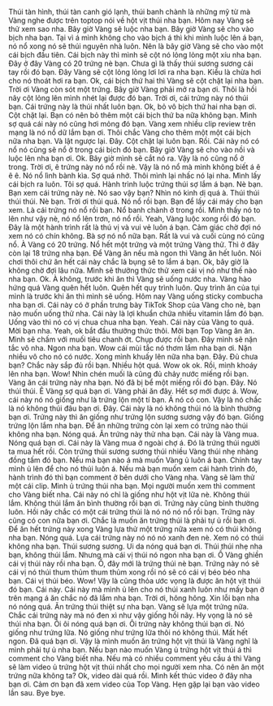 Thúi tàn hình, thúi tàn canh gió lạnh, thúi banh chành là những mỹ từ mà Vàng nghe được trên toptop nói về hột vịt thúi nha bạn. Hôm nay Vàng sẽ thử xem sao nha. Bây giờ Vàng sẽ luộc nha bạn. Bây giờ Vàng sẽ cho vào bịch nha bạn. Tại vì á mình không cho vào bịch á thì khi mình luộc lên á bạn, nó nổ xong nó sẽ thúi nguyên nhà luôn. Nên là bây giờ Vàng sẽ cho vào một cái bịch đầu tiên. Cái bịch này thì mình sẽ cột nó lỏng lỏng một xíu nha bạn. Đây ở đây Vàng có 20 trứng nè bạn. Chưa gì là thấy thúi sương sương cái tay rồi đó bạn. Đây Vàng sẽ cột lỏng lỏng lơi lơi ra nha bạn. Kiểu là chừa hơi cho nó thoát hơi ra bạn. Ok, cái bịch thứ hai thì Vàng sẽ cột chặt lại nha bạn. Trời ơi Vàng còn sót một trứng. Bây giờ Vàng phải mở ra bạn ơi. Thôi là hồi nãy cột lỏng lên mình nhét lại được đó bạn. Trời ơi, cái trứng này nó thúi bạn. Cái trứng này là thúi nhất luôn bạn. Ok, bỏ vô bịch thứ hai nha bạn ơi. Cột chặt lại. Bạn có nên bỏ thêm một cái bịch thứ ba nữa không bạn. Mình sợ quá cái này nó cũng hơi mỏng đó bạn. Vàng xem nhiều clip review trên mạng là nó nổ dữ lắm bạn ơi. Thôi chắc Vàng cho thêm một một cái bịch nữa nha bạn. Và lật ngược lại. Đây. Cột chặt lại luôn bạn. Rồi. Cái này nó có nổ nó cũng sẽ nổ ở trong cái bịch đó bạn. Bây giờ Vàng sẽ cho vào nồi và luộc lên nha bạn ơi. Ok. Bây giờ mình sẽ cắt nó ra. Vậy là nó cũng nổ ở trong. Trời ơi, ê trứng này nó nổ rồi nè. Vậy là nó nổ mà mình không biết á ê ê ê. Nó nổ lình bành kìa. Sợ quá nhở. Thôi mình lại nhấc nó lại nha. Mình lấy cái bịch ra luôn. Tôi sợ quá. Hành trình luộc trứng thúi sợ lắm á bạn. Nè bạn. Bạn xem cái trứng này nè. Nó sao vậy bạn? Nhìn nó kinh dị quá à. Thúi thúi thúi thúi. Nè bạn. Trời ơi thúi quá. Nó nổ rồi bạn. Bạn để lấy cái máy cho bạn xem. Là cái trứng nó nổ rồi bạn. Nổ banh chành ở trong rồi. Mình thấy nó to lên như vậy nè, nó nổ lên trơn, nó nổ rồi. Yeah, Vàng luộc xong rồi đó bạn. Đây là một hành trình rất là thú vị và vui vẻ luôn á bạn. Cảm giác chờ đợi nó xem nó có chín không. Bà sợ nó nổ nữa bạn. Rất là vui và cuối cùng nó cũng nổ. À Vàng có 20 trứng. Nổ hết một trứng và một trứng Vàng thử. Thì ở đây còn lại 18 trứng nha bạn. Để Vàng ăn nếu mà ngon thì Vàng ăn hết luôn. Nói chơi thôi chứ ăn hết cái này chắc là bụng sẽ to lắm á bạn. Ok, bây giờ là không chờ đợi lâu nữa. Mình sẽ thưởng thức thử xem cái vị nó như thế nào nha bạn. Ok. À không, trước khi ăn thì Vàng sẽ uống nước nha. Vàng hào hứng quá Vàng quên hết luôn. Quên hết quy trình luôn. Quy trình ăn của tụi mình là trước khi ăn thì mình sẽ uống. Hôm nay Vàng uống sticky combucha nha bạn ơi. Cái này có ở phần trưng bày TikTok Shop của Vàng cho nè, bạn nào muốn uống thử nha. Cái này là lợi khuẩn chứa nhiều vitamin lắm đó bạn. Uống vào thì nó có vị chua chua nha bạn. Yeah. Cái này của Vàng to quá. Mời bạn nha. Yeah, ok bắt đầu thưởng thức thôi. Mời bạn Top Vàng ăn ăn. Mình sẽ chấm với muối tiêu chanh ớt. Chụp được rồi bạn. Đây mình sẽ nặn tắc vô nha. Ngon nha bạn. Wow cái mùi tắc nó thơm lắm nha bạn ơi. Nặn nhiều vô cho nó có nước. Xong mình khuấy lên nữa nha bạn. Đây. Đủ chưa bạn? Chắc này sắp đủ rồi bạn. Nhiều hột quá. Wow ok ok. Rồi, mình khoáy lên nha bạn. Wow! Nhìn chén muối là cũng đủ chảy nước miếng rồi bạn. Vàng ăn cái trứng này nha bạn. Nó đã bị bể một miếng rồi đó bạn. Đây. Nó thúi thúi. Ê Vàng sợ quá bạn ơi. Vàng phải ăn đây. Hết sợ mới được á. Wow, cái này nó nó giống như là trứng lộn một tí bạn. Á nó có con. Vậy là nó chắc là nó không thúi đâu bạn ơi. Đây. Cái này là nó không thúi nó là bình thường bạn ơi. Trứng này thì ăn giống như trứng lộn sương sương vậy đó bạn. Giống trứng lộn lắm nha bạn. Để ăn những trứng còn lại xem có trứng nào thúi không nha bạn. Nóng quá. Ăn trứng này thử nha bạn. Cái này là Vàng mua. Nóng quá bạn ơi. Cái này là Vàng mua ở ngoài chợ á. Đó là trứng thúi người ta mua hết rồi. Còn trứng thúi sương sương thúi nhiều Vàng thúi nhẹ nhàng đồng tấm đó bạn. Nếu mà bạn nào á mà muốn Vàng ủ luôn á bạn. Chính tay mình ủ lên để cho nó thúi luôn á. Nếu mà bạn muốn xem cái hành trình đó, hành trình đó thì bạn comment ở bên dưới cho Vàng nha. Vàng sẽ làm thử một cái clip. Mình ủ trứng thúi nha bạn. Mọi người muốn xem thì comment cho Vàng biết nha. Cái này nó chỉ là giống như hột vịt lữa nè. Không thúi lắm. Không thúi lắm ăn bình thường rồi bạn ơi. Trứng này cũng bình thường luôn. Hồi nãy chắc có một cái trứng thúi là nó nó nó nổ rồi bạn. Trứng này cũng có con nữa bạn ơi. Chắc là muốn ăn trứng thúi là phải tự ủ rồi bạn ơi. Để ăn hết trứng này xong Vàng lựa thử một trứng nữa xem nó có thúi không nha bạn. Nóng quá. Lựa cái trứng này nó nó nó xanh đen nè. Xem nó có thúi không nha bạn. Thúi sương sương. Ui da nóng quá bạn ơi. Thúi thúi nhẹ nha bạn, không thúi lắm. Nhưng mà cái vị thúi nó ngon nha bạn ơi. Ồ Vàng ghiền cái vị thúi này rồi nha bạn. Ồ, đây mới là trứng thúi nè bạn. Trứng này nó sẽ cái vị nó thúi thum thủm thum thủm xong rồi nó sẽ có cái vị béo béo nha bạn. Cái vị thúi béo. Wow! Vậy là cũng thỏa ước vọng là được ăn hột vịt thúi đó bạn. Cái này. Cái này mà mình ủ lên cho nó thúi xanh luôn như mấy bạn ở trên mạng á ăn chắc nó đã lắm nha bạn. Trời ơi, hông hông. Xin lỗi bạn nha nó nóng quá. Ăn trứng thúi thiệt sự nha bạn. Vàng sẽ lựa một trứng nữa. Chắc cái trứng này mà nó đen xì như vậy giống hồi nãy. Hy vọng là nó sẽ thúi nha bạn. Ôi ôi nóng quá bạn ơi. Ôi trứng này không thúi bạn ơi. Nó giống như trứng lữa. Nó giống như trứng lữa thôi nó không thúi. Mất hết ngon. Đã quá bạn ơi. Vậy là mình muốn ăn trứng hột vịt thúi là Vàng nghĩ là mình phải tự ủ nha bạn. Nếu bạn nào muốn Vàng ủ trứng hột vịt thúi á thì comment cho Vàng biết nha. Nếu mà có nhiều comment yêu cầu á thì Vàng sẽ làm video ủ trứng hột vịt thúi nhất cho mọi người xem nha. Có nên ăn một trứng nữa không ta? Ok, video dài quá rồi. Mình kết thúc video ở đây nha bạn ơi. Cảm ơn bạn đã xem video của Top Vàng. Hẹn gặp lại bạn vào video lần sau. Bye bye.